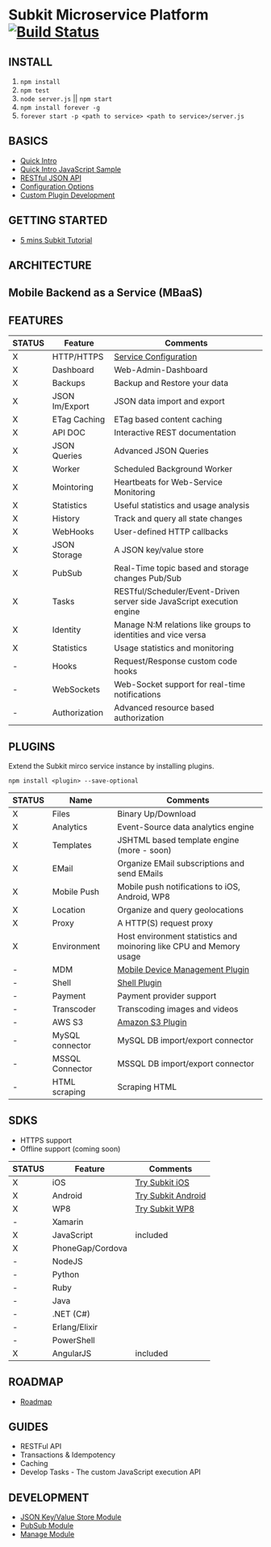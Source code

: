 # Subkit Microservice Platform [![Build Status](https://travis-ci.org/SubKit/subkit.svg?branch=master)](https://travis-ci.org/SubKit/subkit)

INSTALL
---

1. `npm install`
2. `npm test`
3. `node server.js` || `npm start`
4. `npm install forever -g`
5. `forever start -p <path to service> <path to service>/server.js`

BASICS
---
* [Quick Intro](docs/quick_intro.md)
* [Quick Intro JavaScript Sample](docs/quick_start_javascript_sample.html)
* [RESTful JSON API](docs/restful_api.md)
* [Configuration Options](docs/service_config.md)
* [Custom Plugin Development](docs/plugin_dev.md)

GETTING STARTED
---

* [5 mins Subkit Tutorial](docs/tutorials/5mins_tutorial.md)


ARCHITECTURE
---

Mobile Backend as a Service (MBaaS)
---

FEATURES
---

STATUS		  | Feature 	  | Comments
------------- | ------------- | ---------------
X		 	  | HTTP/HTTPS    | [Service Configuration](docs/service_config.md)
X		 	  | Dashboard     | Web-Admin-Dashboard
X		 	  | Backups	      | Backup and Restore your data
X		 	  | JSON Im/Export| JSON data import and export
X		 	  | ETag Caching  | ETag based content caching
X		 	  | API DOC       | Interactive REST documentation
X		 	  | JSON Queries  | Advanced JSON Queries
X		 	  | Worker		  | Scheduled Background Worker
X		 	  | Mointoring	  | Heartbeats for Web-Service Monitoring
X		 	  | Statistics	  | Useful statistics and usage analysis
X		 	  | History		  | Track and query all state changes
X		 	  | WebHooks      | User-defined HTTP callbacks
X		 	  | JSON Storage  | A JSON key/value store
X		 	  | PubSub		  | Real-Time topic based and storage changes Pub/Sub
X		 	  | Tasks 		  | RESTful/Scheduler/Event-Driven server side JavaScript execution engine
X		 	  | Identity  	  | Manage N:M relations like groups to identities and vice versa
X			  | Statistics    | Usage statistics and monitoring
-		 	  | Hooks         | Request/Response custom code hooks
-		 	  | WebSockets    | Web-Socket support for real-time notifications
-		 	  | Authorization | Advanced resource based authorization

PLUGINS
---

Extend the Subkit mirco service instance by installing plugins.

`npm install <plugin> --save-optional`


STATUS		  | Name 	 		  | Comments
------------- | ----------------- | ---------------
X		 	  | Files			  | Binary Up/Download
X			  | Analytics   	  | Event-Source data analytics engine
X		 	  | Templates		  | JSHTML based template engine (more - soon)
X			  | EMail 			  | Organize EMail subscriptions and send EMails 
X			  | Mobile Push 	  | Mobile push notifications to iOS, Android, WP8
X			  | Location    	  | Organize and query geolocations
X			  | Proxy	    	  | A HTTP(S) request proxy
X			  | Environment	   	  | Host environment statistics and moinoring like CPU and Memory usage
-			  | MDM       		  | [Mobile Device Management Plugin](https://www.npmjs.org/package/subkit-mdm-plugin)
-			  | Shell      		  | [Shell Plugin](https://www.npmjs.org/package/subkit-shell-plugin)
-			  | Payment   		  | Payment provider support
-			  | Transcoder		  | Transcoding images and videos
-			  | AWS S3			  | [Amazon S3 Plugin](https://www.npmjs.org/package/subkit-s3-plugin)
-		 	  | MySQL connector   | MySQL DB import/export connector
-		 	  | MSSQL Connector   | MSSQL DB import/export connector
-		 	  | HTML scraping     | Scraping HTML


SDKS
---
* HTTPS support
* Offline support (coming soon)

STATUS		  | Feature 		| Comments
------------- | --------------- | ---------------
X		 	  | iOS 			| [Try Subkit iOS](https://github.com/SubKit/try_subkit_ios)
X		 	  | Android			| [Try Subkit Android](https://github.com/SubKit/try_subkit_android)
X		 	  | WP8				| [Try Subkit WP8](https://github.com/SubKit/try_subkit_wp8)
-			  | Xamarin			| 
X		 	  | JavaScript		| included
X			  | PhoneGap/Cordova| 
-			  | NodeJS		    |
-			  | Python		    | 
-			  | Ruby            |
-			  | Java		    | 
-			  | .NET (C#)   	|
-			  | Erlang/Elixir   |
-			  | PowerShell      |
X			  | AngularJS       | included

ROADMAP
---
* [Roadmap](docs/roadmap.md)

GUIDES
---
* RESTFul API
* Transactions & Idempotency
* Caching
* Develop Tasks - The custom JavaScript execution API

DEVELOPMENT
---
* [JSON Key/Value Store Module](docs/modules/store_api.md)
* [PubSub Module](docs/modules/pubsub_api.md)
* [Manage Module](docs/modules/manage_api.md)
